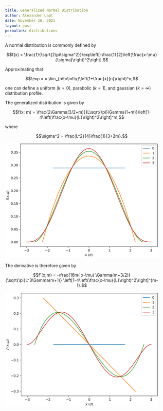 ```yaml
---
title: Generalized Normal Distribution
author: Alexander Laut
date: November 26, 2021
layout: post
permalink: distributions
---
```


A normal distribution is commonly defined by

$$f(x) = \frac{1}{\sqrt{2\pi\sigma^2}}\exp\left[-\frac{1}{2}\left(\frac{x-\mu}{\sigma}\right)^2\right].$$

Approximating that

$$\exp x = \lim_{n\to\infty}\left(1+\frac{x}{n}\right)^n,$$

one can define a uniform $(k=0)$, parabolic $(k=1)$, and gaussian $(k=\infty)$ distribution profile.

The generalized distribution is given by 

$$f(x; m) = \frac{2\Gamma(3/2+m)}{L\sqrt{\pi}\Gamma(1+m)}\left[1-4\left(\frac{x-\mu}{L}\right)^2\right]^m,$$

where

$$\sigma^2 = \frac{L^2}{4}\frac{1}{3+2m}.$$

![Binomial Functions](../assets/binomial.0.svg)

The derivative is therefore given by

$$f'(x;m) = -\frac{16m( x-\mu) \Gamma(m+3/2)}{\sqrt{\pi}L^3\Gamma(m+1)} \left[1-4\left(\frac{x-\mu}{L}\right)^2\right]^{m-1}.$$

![Binomial Der](../assets/binomial.1.svg)
